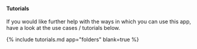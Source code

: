 #### Tutorials

If you would like further help with the ways in which you can use this app, have a look at the use cases / tutorials below.

{% include tutorials.md app="folders" blank=true %}
